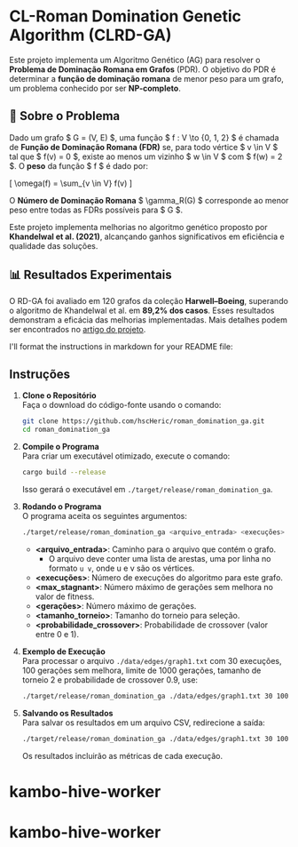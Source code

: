 # CL-Roman Domination Genetic Algorithm (CLRD-GA)

Este projeto implementa um Algoritmo Genético (AG) para resolver o **Problema de Dominação Romana em Grafos** (PDR). O objetivo do PDR é determinar a **função de dominação romana** de menor peso para um grafo, um problema conhecido por ser **NP-completo**.

## 🧪 Sobre o Problema

Dado um grafo $ G = (V, E) $, uma função $ f : V \to \{0, 1, 2\} $ é chamada de **Função de Dominação Romana (FDR)** se, para todo vértice $ v \in V $ tal que $ f(v) = 0 $, existe ao menos um vizinho $ w \in V $ com $ f(w) = 2 $. O **peso** da função $ f $ é dado por:

\[
\omega(f) = \sum_{v \in V} f(v)
\]

O **Número de Dominação Romana** $ \gamma_R(G) $ corresponde ao menor peso entre todas as FDRs possíveis para $ G $.

Este projeto implementa melhorias no algoritmo genético proposto por **Khandelwal et al. (2021)**, alcançando ganhos significativos em eficiência e qualidade das soluções.

## 📊 Resultados Experimentais

O RD-GA foi avaliado em 120 grafos da coleção **Harwell–Boeing**, superando o algoritmo de Khandelwal et al. em **89,2% dos casos**. Esses resultados demonstram a eficácia das melhorias implementadas. Mais detalhes podem ser encontrados no [artigo do projeto](https://drive.google.com/file/d/1IAkI7aDDK9lKjOObrAe4LW6nN-CalVl_/view).

I'll format the instructions in markdown for your README file:

## **Instruções**

1. **Clone o Repositório**  
   Faça o download do código-fonte usando o comando:  
   ```bash
   git clone https://github.com/hscHeric/roman_domination_ga.git
   cd roman_domination_ga
   ```

2. **Compile o Programa**  
   Para criar um executável otimizado, execute o comando:  
   ```bash
   cargo build --release
   ```
   Isso gerará o executável em `./target/release/roman_domination_ga`.

3. **Rodando o Programa**  
   O programa aceita os seguintes argumentos:  
   ```bash
   ./target/release/roman_domination_ga <arquivo_entrada> <execuções> <max_stagnant> <gerações> <tamanho_torneio> <probabilidade_crossover>
   ```
   * **<arquivo_entrada>**: Caminho para o arquivo que contém o grafo.
     * O arquivo deve conter uma lista de arestas, uma por linha no formato `u v`, onde u e v são os vértices.
   * **<execuções>**: Número de execuções do algoritmo para este grafo.
   * **<max_stagnant>**: Número máximo de gerações sem melhora no valor de fitness.
   * **<gerações>**: Número máximo de gerações.
   * **<tamanho_torneio>**: Tamanho do torneio para seleção.
   * **<probabilidade_crossover>**: Probabilidade de crossover (valor entre 0 e 1).

4. **Exemplo de Execução**  
   Para processar o arquivo `./data/edges/graph1.txt` com 30 execuções, 100 gerações sem melhora, limite de 1000 gerações, tamanho de torneio 2 e probabilidade de crossover 0.9, use:  
   ```bash
   ./target/release/roman_domination_ga ./data/edges/graph1.txt 30 100 1000 2 0.9
   ```

5. **Salvando os Resultados**  
   Para salvar os resultados em um arquivo CSV, redirecione a saída:  
   ```bash
   ./target/release/roman_domination_ga ./data/edges/graph1.txt 30 100 1000 2 0.9 >> ./data/results/graph1.csv
   ```
   Os resultados incluirão as métricas de cada execução.
# kambo-hive-worker
# kambo-hive-worker
